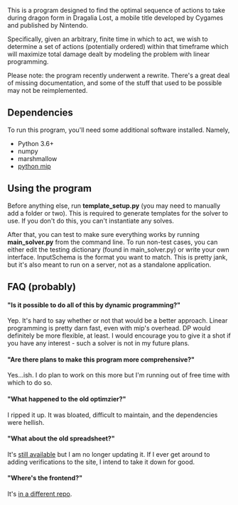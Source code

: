 This is a program designed to find the optimal sequence of actions to take during dragon
form in Dragalia Lost, a mobile title developed by Cygames and published by Nintendo.

Specifically, given an arbitrary, finite time in which to act, we wish to determine a
set of actions (potentially ordered) within that timeframe which will maximize total 
damage dealt by modeling the problem with linear programming.

Please note: the program recently underwent a rewrite. There's a great deal of
missing documentation, and some of the stuff that used to be possible may not be 
reimplemented.

## Dependencies
To run this program, you'll need some additional software installed. Namely,
- Python 3.6+
- numpy
- marshmallow
- [python mip](https://python-mip.readthedocs.io/en/latest/)

## Using the program
Before anything else, run **template_setup.py** (you may need to manually add a folder or two). 
This is required to generate templates for the solver to use. 
If you don't do this, you can't instantiate any solves.

After that, you can test to make sure everything works by running **main_solver.py** from the 
command line. To run non-test cases, you can either edit the testing dictionary (found in 
main_solver.py) or write your own interface. InputSchema is the format you want to match.
This is pretty jank, but it's also meant to run on a server, not as a standalone application.

## FAQ (probably)
#### "Is it possible to do all of this by dynamic programming?"
Yep. It's hard to say whether or not that would be a better approach. Linear
programming is pretty darn fast, even with mip's overhead. DP would definitely
be more flexible, at least. I would encourage you to give it a shot if you
have any interest - such a solver is not in my future plans.

#### "Are there plans to make this program more comprehensive?"
Yes...ish. I do plan to work on this more but I'm running out of free time
with which to do so.

#### "What happened to the old optimzier?"
I ripped it up. It was bloated, difficult to maintain, and the dependencies were hellish.

#### "What about the old spreadsheet?"
It's [still available](https://docs.google.com/spreadsheets/d/1k-CROHAKTOGvR7-gJG5kFdMOc_qP5KayJ46fEI58GHI/edit?usp=sharing)
but I am no longer updating it. If I ever get around to adding verifications to the site, I intend to take it down for good.
    
#### "Where's the frontend?"
It's [in a different repo](https://github.com/ah508/dragon_optimizer_frontend).
